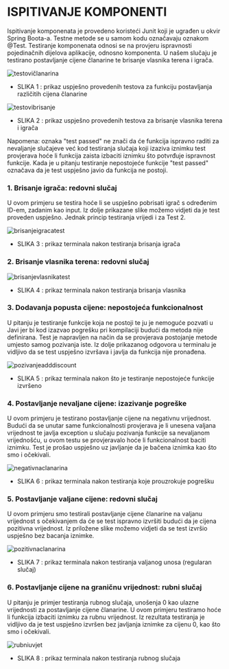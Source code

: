 # ISPITIVANJE KOMPONENTI

Ispitivanje komponenata je provedeno koristeći Junit koji je ugrađen u okvir Spring Boota-a. Testne metode se u samom kodu označavaju oznakom @Test. Testiranje komponenata odnosi se na provjeru ispravnosti pojedinačnih dijelova aplikacije, odnosno komponenta. U našem slučaju je testirano postavljanje cijene članarine te brisanje vlasnika terena i igrača. 

![testovičlanarina](https://github.com/user-attachments/assets/9328779f-929e-405f-832f-003c956171c7)
* SLIKA 1 :  prikaz uspješno provedenih testova za funkciju postavljanja različitih cijena članarine

![testovibrisanje](https://github.com/user-attachments/assets/c2072539-0783-4b3d-99c7-1a9122c3a0ab)
* SLIKA 2 :   prikaz uspješno provedenih testova za brisanje vlasnika terena i igrača

Napomena: oznaka "test passed" ne znači da će funkcija ispravno raditi za nevaljanje slučajeve već kod testiranja slučaja koji izaziva iznimku test provjerava hoće li funkcija zaista izbaciti iznimku što potvrđuje ispravnost funkcije.
Kada je u pitanju testiranje nepostojeće funkcije "test passed" označava da je test uspješno javio da funkcija ne postoji.


### 1. Brisanje igrača: redovni slučaj
U ovom primjeru se testira hoće li se uspješno pobrisati igrač s određenim ID-em, zadanim kao input. Iz dolje prikazane slike možemo vidjeti da je test proveden uspješno. Jednak princip testiranja vrijedi i za Test 2.

![brisanjeigracatest](https://github.com/user-attachments/assets/e328c4a1-43f1-480e-8a7d-31ac9f179503)
* SLIKA 3 :  prikaz terminala nakon testiranja brisanja igrača


### 2. Brisanje vlasnika terena: redovni slučaj
![brisanjevlasnikatest](https://github.com/user-attachments/assets/7e8bdc28-3d48-4aec-bfef-b680c0160820)
* SLIKA 4 :  prikaz terminala nakon testiranja brisanja vlasnika


### 3. Dodavanja popusta cijene: nepostojeća funkcionalnost
U pitanju je testiranje funkcije koja ne postoji te ju je nemoguće pozvati u Javi jer bi kod izazvao pogrešku pri kompilaciji budući da metoda nije definirana. Test je napravljen na način da se provjerava postojanje metode umjesto samog pozivanja iste. Iz dolje prikazanog odgovora u terminalu je vidljivo da se test uspješno izvršava i  javlja da funkcija nije pronađena.

![pozivanjeadddiscount](https://github.com/user-attachments/assets/9456898e-1b8f-49c0-ae5f-9c7e1684cf8f)
* SLIKA 5 :  prikaz terminala nakon što je testiranje nepostojeće funkcije izvršeno



### 4. Postavljanje nevaljane cijene: izazivanje pogreške
U ovom primjeru je testirano postavljanje cijene na negativnu vrijednost.
Budući da se unutar same funkcionalnosti provjerava je li unesena valjana vrijednost te javlja exception u slučaju pozivanja funkcije sa nevaljanom vrijednošću, u ovom testu se provjeravalo hoće li funkcionalnost baciti iznimku. Test je prošao uspješno uz javljanje da je bačena iznimka kao što smo i očekivali.

![negativnaclanarina](https://github.com/user-attachments/assets/7f41f6d0-33bf-4867-b5cf-80beb3ade5f7)

* SLIKA 6 :  prikaz terminala nakon testiranja koje prouzrokuje pogrešku




### 5. Postavljanje valjane cijene: redovni slučaj
U ovom primjeru smo testirali postavljanje cijene članarine na valjanu vrijednost s očekivanjem da će se test ispravno izvršiti budući da je cijena pozitivna vrijednost. Iz priložene slike možemo vidjeti da se test izvršio uspješno bez bacanja iznimke.

![pozitivnaclanarina](https://github.com/user-attachments/assets/71a23c45-0aad-4e26-a7ba-048a903d6cbc)

* SLIKA 7 :  prikaz terminala nakon testiranja valjanog unosa (regularan slučaj)


### 6. Postavljanje cijene na graničnu vrijednost: rubni slučaj
U pitanju je primjer testiranja rubnog slučaja, unošenja 0 kao ulazne vrijednosti za postavljanje cijene članarine. U ovom primjeru testiramo hoće li funkcija izbaciti iznimku za rubnu vrijednost. Iz rezultata testiranja je vidljivo da je test uspješno izvršen bez javljanja iznimke za cijenu 0, kao što smo i očekivali.

![rubniuvjet](https://github.com/user-attachments/assets/a9be390d-3b81-4021-bf8b-5cd18bde862f)

* SLIKA 8 :  prikaz terminala nakon testiranja rubnog slučaja 

